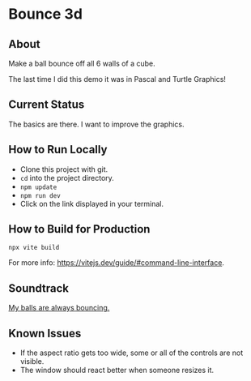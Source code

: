 # Bounce 3d
## About
Make a ball bounce off all 6 walls of a cube.

The last time I did this demo it was in Pascal and Turtle Graphics!

## Current Status
The basics are there.
I want to improve the graphics.

## How to Run Locally
* Clone this project with git.
* `cd` into the project directory.
* `npm update`
* `npm run dev`
* Click on the link displayed in your terminal.
## How to Build for Production
`npx vite build`

For more info:  https://vitejs.dev/guide/#command-line-interface.

## Soundtrack
[My balls are always bouncing.](https://www.youtube.com/watch?v=xPlqLHcphyw)

## Known Issues
* If the aspect ratio gets too wide, some or all of the controls are not visible.
* The window should react better when someone resizes it.